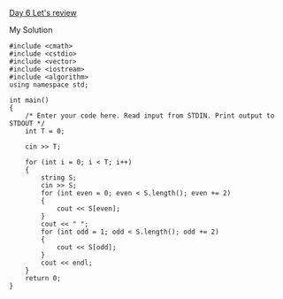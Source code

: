 [Day 6 Let's review](https://www.hackerrank.com/challenges/30-review-loop/problem?h_r=next-challenge&h_v=zen)

My Solution

```
#include <cmath>
#include <cstdio>
#include <vector>
#include <iostream>
#include <algorithm>
using namespace std;

int main()
{
    /* Enter your code here. Read input from STDIN. Print output to STDOUT */
    int T = 0;

    cin >> T;

    for (int i = 0; i < T; i++)
    {
        string S;
        cin >> S;
        for (int even = 0; even < S.length(); even += 2)
        {
            cout << S[even];
        }
        cout << " ";
        for (int odd = 1; odd < S.length(); odd += 2)
        {
            cout << S[odd];
        }
        cout << endl;
    }
    return 0;
}


```